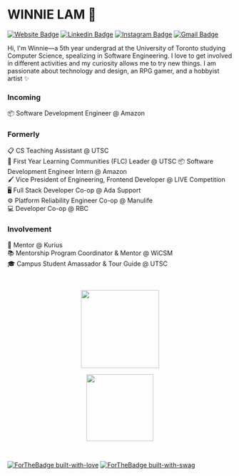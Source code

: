 # WINNIE LAM 🌻
[![Website Badge](https://img.shields.io/badge/-Website-black?style=flat&logo=github&logoColor=white&link=https://winnllam.github.io/)](https://winnllam.github.io)
[![Linkedin Badge](https://img.shields.io/badge/-LinkedIn-blue?style=flat&logo=Linkedin&logoColor=white&link=https://www.linkedin.com/in/winnllam/)](https://www.linkedin.com/in/winnllam/)
[![Instagram Badge](https://img.shields.io/badge/-Instagram-purple?style=flat&logo=instagram&logoColor=white&link=https://instagram.com/winnllam/)](https://instagram.com/winnllam)
[![Gmail Badge](https://img.shields.io/badge/-Gmail-red?style=flat&logo=Gmail&logoColor=white&link=mailto:winnie.lam540@gmail.com)](mailto:winnie.lam540@gmail.com)

Hi, I'm Winnie—a 5th year undergrad at the University of Toronto studying Computer Science, spealizing in Software Engineering. I love to get involved in different activities and my curiosity allows me to try new things. I am passionate about technology and design, an RPG gamer, and a hobbyist artist ✨

### Incoming
📦 Software Development Engineer @ Amazon <br />

### Formerly
📋 CS Teaching Assistant @ UTSC <br />
👭 First Year Learning Communities (FLC) Leader @ UTSC
📦 Software Development Engineer Intern @ Amazon <br />
🖌️ Vice President of Engineering, Frontend Developer @ LIVE Competition <br />
🖥️ Full Stack Developer Co-op @ Ada Support <br />
⚙️ Platform Reliability Engineer Co-op @ Manulife <br />
💻 Developer Co-op @ RBC

### Involvement
🙇‍ Mentor @ Kurius <br />
📚 Mentorship Program Coordinator & Mentor @ WiCSM <br />
🎓 Campus Student Amassador & Tour Guide @ UTSC

<br>
<p align=center>
   <img height=175 align="center" src="https://github-readme-stats.vercel.app/api?username=winnllam&show_icons=true&theme=dracula"/>
</p>
<p align=center>
   <img height=150 src="https://github-readme-streak-stats.herokuapp.com?user=winnllam&theme=material-palenight&date_format=M%20j%5B%2C%20Y%5D"/>
</p>
<br>

[![ForTheBadge built-with-love](http://ForTheBadge.com/images/badges/built-with-love.svg)](https://github.com/winnllam/)
[![ForTheBadge built-with-swag](http://ForTheBadge.com/images/badges/built-with-swag.svg)](https://github.com/winnllam/)

